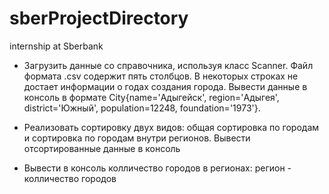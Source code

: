 # sberProjectDirectory
internship at Sberbank


- Загрузить данные со справочника, используя класс Scanner. Файл формата .csv содержит пять столбцов. В некоторых строках не достает информации о годах создания города.
Вывести данные в консоль в формате City{name='Адыгейск', region='Адыгея', district='Южный', population=12248, foundation='1973'}.

- Реализовать сортировку двух видов: общая сортировка по городам и сортировка по городам внутри регионов. Вывести отсортированные данные в консоль

- Вывести в консоль колличество городов в регионах: регион - колличество городов
